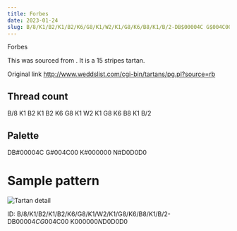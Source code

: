 ```yaml
---
title: Forbes
date: 2023-01-24
slug: B/8/K1/B2/K1/B2/K6/G8/K1/W2/K1/G8/K6/B8/K1/B/2-DB$00004C G$004C00 K$000000 N$D0D0D0
---
```

Forbes

This was sourced from <no value>.  It is a 15 stripes tartan.

Original link http://www.weddslist.com/cgi-bin/tartans/pg.pl?source=rb

## Thread count
B/8 K1 B2 K1 B2 K6 G8 K1 W2 K1 G8 K6 B8 K1 B/2

## Palette
DB#00004C G#004C00 K#000000 N#D0D0D0

# Sample pattern

![Tartan detail](tartan.png "B/8 K1 B2 K1 B2 K6 G8 K1 W2 K1 G8 K6 B8 K1 B/2 tartan")

ID: B/8/K1/B2/K1/B2/K6/G8/K1/W2/K1/G8/K6/B8/K1/B/2-DB$00004C G$004C00 K$000000 N$D0D0D0
